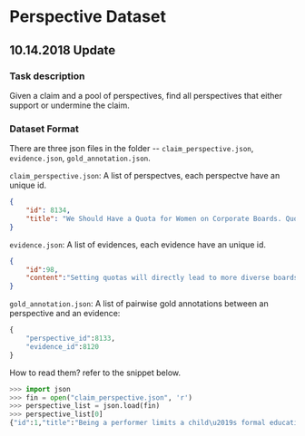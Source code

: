 # Perspective Dataset

## 10.14.2018 Update 
### Task description
Given a claim and a pool of perspectives, find all perspectives that either support or undermine the claim.
### Dataset Format
There are three json files in the folder -- `claim_perspective.json`, `evidence.json`, `gold_annotation.json`. 

`claim_perspective.json`: A list of perspectves, each perspectve have an unique id.
```json
{   
    "id": 8134,
    "title": "We Should Have a Quota for Women on Corporate Boards. Quotas are Inherently Helpful"
}
```

`evidence.json`: A list of evidences, each evidence have an unique id.
```json
{
    "id":98,
    "content":"Setting quotas will directly lead to more diverse boards and better gender diversity..."
}
```

`gold_annotation.json`: A list of pairwise gold annotations between an perspective and an evidence:
```python
{   
    "perspective_id":8133,
    "evidence_id":8120
} 
```

How to read them? refer to the snippet below. 
```python
>>> import json
>>> fin = open("claim_perspective.json", 'r')
>>> perspective_list = json.load(fin)
>>> perspective_list[0]
{"id":1,"title":"Being a performer limits a child\u2019s formal education"}
```
